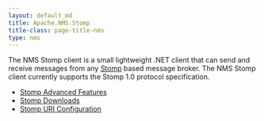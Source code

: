 ```yaml
---
layout: default_md
title: Apache.NMS.Stomp 
title-class: page-title-nms
type: nms
---
```


The NMS Stomp client is a small lightweight .NET client that can send and receive messages from any [Stomp](http://stomp.codehaus.org/) based message broker. The NMS Stomp client currently supports the Stomp 1.0 protocol specification.

*   [Stomp Advanced Features](advanced-features)
*   [Stomp Downloads](downloads)
*   [Stomp URI Configuration](uri-configuration)


